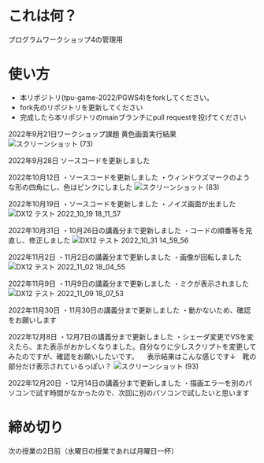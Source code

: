 # これは何？
プログラムワークショップ4の管理用

# 使い方

- 本リポジトリ(tpu-game-2022/PGWS4)をforkしてください。
- fork先のリポジトリを更新してください
- 完成したら本リポジトリのmainブランチにpull requestを投げてください

2022年9月21日ワークショップ課題
黄色画面実行結果
![スクリーンショット (73)](https://user-images.githubusercontent.com/71679716/191464962-c650aa81-0a94-42e7-8e5b-06cd7c97cbd9.png)

2022年9月28日
ソースコードを更新しました

2022年10月12日
・ソースコードを更新しました
・ウィンドウズマークのような形の四角にし、色はピンクにしました
![スクリーンショット (83)](https://user-images.githubusercontent.com/71679716/195298741-0e789afa-9211-43ab-bf7c-74879df2f90f.png)

2022年10月19日
・ソースコードを更新しました
・ノイズ画面が出ました
![DX12 テスト 2022_10_19 18_11_57](https://user-images.githubusercontent.com/71679716/196649763-b0227f15-0098-48b6-8401-a1067fded994.png)

2022年10月31日
・10月26日の講義分まで更新しました
・コードの順番等を見直し、修正しました
![DX12 テスト  2022_10_31 14_59_56](https://user-images.githubusercontent.com/71679716/198941878-e19d403f-a74c-49d2-9445-a3b0cc24c9c6.png)

2022年11月2日
・11月2日の講義分まで更新しました
・画像が回転しました
![DX12 テスト  2022_11_02 18_04_55](https://user-images.githubusercontent.com/71679716/199449030-e01983b7-de00-4705-b35a-fbc9c49b0794.png)

2022年11月9日
・11月9日の講義分まで更新しました
・ミクが表示されました
![DX12 テスト  2022_11_09 18_07_53](https://user-images.githubusercontent.com/71679716/200788412-90d676c5-01fd-48d7-84da-1e4e17ea0ccb.png)

2022年11月30日
・11月30日の講義分まで更新しました
・動かないため、確認をお願いします

2022年12月8日
・12月7日の講義分まで更新しました
・シェーダ変更でVSを変えたら、また表示がおかしくなりました。自分なりに少しスクリプトを変更してみたのですが、確認をお願いしたいです。
　表示結果はこんな感じです↓　靴の部分だけ表示されているっぽい？
 ![スクリーンショット (93)](https://user-images.githubusercontent.com/71679716/206357962-21cfab50-dcc8-4131-a3d7-4be6cd1550bc.png)
 
 2022年12月20日
・12月14日の講義分まで更新しました
・描画エラーを別のパソコンで試す時間がなかったので、次回に別のパソコンで試したいと思います


# 締め切り
次の授業の2日前（水曜日の授業であれば月曜日一杯）

